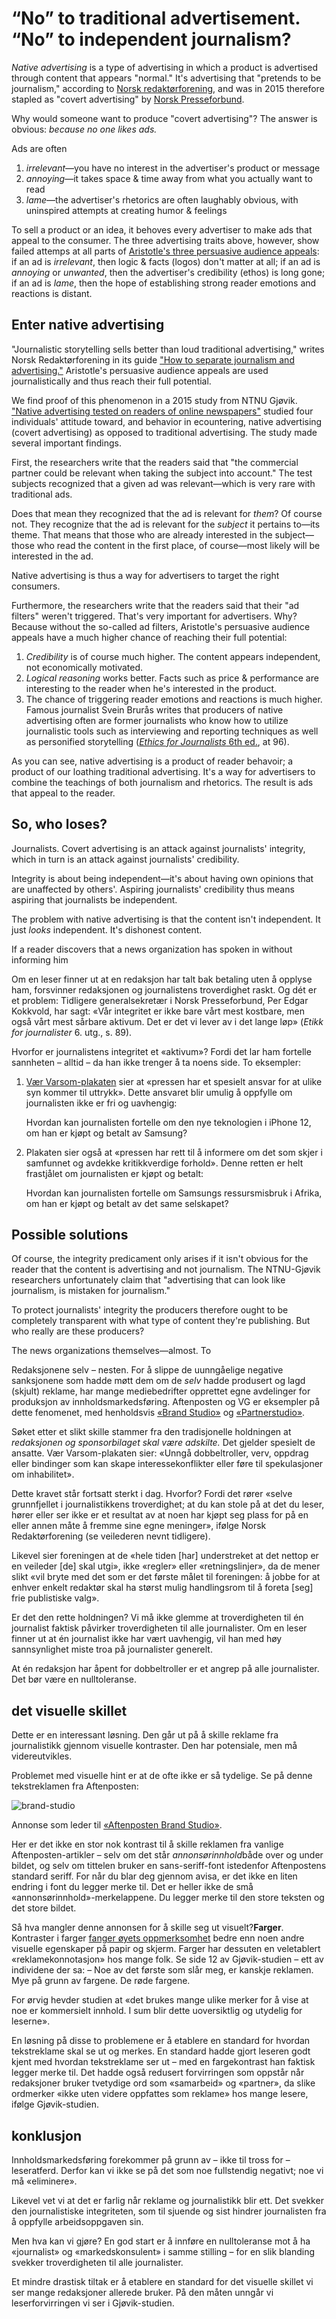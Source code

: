 # “No” to traditional advertisement.<br>“No” to independent journalism?

*Native advertising* is a type of advertising in which a product is advertised through content that appears "normal." It's advertising that "pretends to be journalism," according to [Norsk redaktørforening](https://www.nored.no/NR-dokumentasjon/Rapporter-og-veiledere/Slik-skiller-du-journalistikk-og-reklame), and was in 2015 therefore stapled as "covert advertising" by [Norsk Presseforbund](https://presse.no/om-oss).

Why would someone want to produce "covert advertising"? The answer is obvious: *because no one likes ads.*

Ads are often

1. *irrelevant*—you have no interest in the advertiser's product or message
2. *annoying*—it takes space & time away from what you actually want to read
3. *lame*—the advertiser's rhetorics are often laughably obvious, with uninspired attempts at creating humor & feelings

To sell a product or an idea, it behoves every advertiser to make ads that appeal to the consumer. The three advertising traits above, however, show failed attemps at all parts of [Aristotle's three persuasive audience appeals](https://en.wikipedia.org/wiki/Rhetoric): if an ad is *irrelevant*, then logic & facts (logos) don't matter at all; if an ad is *annoying* or *unwanted*, then the advertiser's credibility (ethos) is long gone; if an ad is *lame*, then the hope of establishing strong reader emotions and reactions is distant. 

## Enter native advertising

"Journalistic storytelling sells better than loud traditional advertising," writes Norsk Redaktørforening in its guide ["How to separate journalism and advertising."](https://www.nored.no/NR-dokumentasjon/Rapporter-og-veiledere/Slik-skiller-du-journalistikk-og-reklame) Aristotle's persuasive audience appeals are used journalistically and thus reach their full potential.

We find proof of this phenomenon in a 2015 study from NTNU Gjøvik. ["Native advertising tested on readers of online newspapers"](https://ntnuopen.ntnu.no/ntnu-xmlui/handle/11250/2359010) studied four individuals' attitude toward, and behavior in ecountering, native advertising (covert advertising) as opposed to traditional advertising. The study made several important findings.  

First, the researchers write that the readers said that "the commercial partner could be relevant when taking the subject into account." The test subjects recognized that a given ad was relevant—which is very rare with traditional ads.

Does that mean they recognized that the ad is relevant for *them*? Of course not. They recognize that the ad is relevant for the *subject* it pertains to—its theme. That means that those who are already interested in the subject—those who read the content in the first place, of course—most likely will be interested in the ad.

Native advertising is thus a way for advertisers to target the right consumers.

Furthermore, the researchers write that the readers said that their "ad filters" weren't triggered. That's very important for advertisers. Why? Because without the so-called ad filters, Aristotle's persuasive audience appeals have a much higher chance of reaching their full potential:

1. *Credibility* is of course much higher. The content appears independent, not economically motivated.
2. *Logical reasoning* works better. Facts such as price & performance are interesting to the reader when he's interested in the product.
3. The chance of triggering reader emotions and reactions is much higher. Famous journalist Svein Brurås writes that producers of native advertising often are former journalists who know how to utilize journalistic tools such as interviewing and reporting techniques as well as personified storytelling ([*Ethics for Journalists* 6th ed.](https://www.fagbokforlaget.no/Etikk-for-journalister,-6.-utgave/I9788245034325), at 96).

As you can see, native advertising is a product of reader behavoir; a product of our loathing traditional advertising. It's a way for advertisers to combine the teachings of both journalism and rhetorics. The result is ads that appeal to the reader.

## So, who loses?

Journalists. Covert advertising is an attack against journalists' integrity, which in turn is an attack against journalists' credibility.

Integrity is about being independent—it's about having own opinions that are unaffected by others'. Aspiring journalists' credibility thus means aspiring that journalists be independent. 

The problem with native advertising is that the content isn't independent. It just *looks* independent. It's dishonest content. 

If a reader discovers that a news organization has spoken in   without informing him

Om en leser finner ut at en redaksjon har talt bak betaling uten å opplyse ham, forsvinner redaksjonen og journalistens troverdighet raskt. Og dét er et problem: Tidligere generalsekretær i Norsk Presseforbund, Per Edgar Kokkvold, har sagt: «Vår integritet er ikke bare vårt mest kostbare, men også vårt mest sårbare aktivum. Det er det vi lever av i det lange løp» (*Etikk for journalister* 6. utg., s. 89).

Hvorfor er journalistens integritet et «aktivum»? Fordi det lar ham fortelle sannheten – alltid – da han ikke trenger å ta noens side. To eksempler:

1. [Vær Varsom-plakaten](https://presse.no/pfu/etiske-regler/vaer-varsom-plakaten/) sier at «pressen har et spesielt ansvar for at ulike syn kommer til uttrykk». Dette ansvaret blir umulig å oppfylle om journalisten ikke er fri og uavhengig: 

   Hvordan kan journalisten fortelle om den nye teknologien i iPhone 12, om han er kjøpt og betalt av Samsung?

2. Plakaten sier også at «pressen har rett til å informere om det som skjer i samfunnet og avdekke kritikkverdige forhold». Denne retten er helt frastjålet om journalisten er kjøpt og betalt:

   Hvordan kan journalisten fortelle om Samsungs ressursmisbruk i Afrika, om han er kjøpt og betalt av det same selskapet?

## Possible solutions

Of course, the integrity predicament only arises if it isn't obvious for the reader that the content is advertising and not journalism. The NTNU-Gjøvik researchers unfortunately claim that "advertising that can look like journalism, is mistaken for journalism."

To protect journalists' integrity the producers therefore ought to be completely transparent with what type of content they're publishing. But who really are these producers?

The news organizations themselves—almost. To 

Redaksjonene selv – nesten. For å slippe de uunngåelige negative sanksjonene som hadde møtt dem om de *selv* hadde produsert og lagd (skjult) reklame, har mange mediebedrifter opprettet egne avdelinger for produksjon av inn­holds­markeds­føring. Aftenposten og VG er eksempler på dette fenomenet, med henholdsvis [«Brand Studio»](https://www.facebook.com/AftenpostenBrandStudio/) og [«Partnerstudio»](https://www.vg.no/annonsorinnhold/native/?skey=8384d1cc&preview=true).

Søket etter et slikt skille stammer fra den tradisjonelle holdningen at *redaksjonen og sponsorbilaget skal være adskilte.* Det gjelder spesielt de ansatte. Vær Varsom-plakaten sier: «Unngå dobbeltroller, verv, oppdrag eller bindinger som kan skape interessekonflikter eller føre til spekulasjoner om inhabilitet».

Dette kravet står fortsatt sterkt i dag. Hvorfor? Fordi det rører «selve grunnfjellet i journalistikkens troverdighet; at du kan stole på at det du leser, hører eller ser ikke er et resultat av at noen har kjøpt seg plass for på en eller annen måte å fremme sine egne meninger», ifølge Norsk Redaktørforening (se veilederen nevnt tidligere).

Likevel sier foreningen at de «hele tiden [har] understreket at det nettop er en veileder [de] skal utgi», ikke «regler» eller «retningslinjer», da de mener slikt «vil bryte med det som er det første målet til foreningen: å jobbe for at enhver enkelt redaktør skal ha størst mulig handlingsrom til å foreta [seg] frie publistiske valg».

Er det den rette holdningen? Vi må ikke glemme at troverdigheten til én journalist faktisk påvirker troverdigheten til alle journalister. Om en leser finner ut at én journalist ikke har vært uavhengig, vil han med høy sannsynlighet miste troa på journalister generelt.

At én redaksjon har åpent for dobbeltroller er et angrep på alle journalister. Det bør være en nulltoleranse.

## det visuelle skillet

Dette er en interessant løsning. Den går ut på å skille reklame fra journalistikk gjennom visuelle kontraster. Den har potensiale, men må videreutvikles.

Problemet med visuelle hint er at de ofte ikke er så tydelige. Se på denne tekstreklamen fra Aftenposten:

![brand-studio](https://magnuskolstad.com/images/brandstudio.png)

Annonse som leder til [«Aftenposten Brand Studio»](https://www.aftenposten.no/brandstudio/feature/v/bookis/derfor-bruker-de-bookis/).

Her er det ikke en stor nok kontrast til å skille reklamen fra vanlige Aftenposten-artikler – selv om det står *annonsørinnhold*både over og under bildet, og selv om tittelen bruker en sans-seriff-font istedenfor Aftenpostens standard seriff. For når du blar deg gjennom avisa, er det ikke en liten endring i font du legger merke til. Det er heller ikke de små «annonsørinnhold»-merkelappene. Du legger merke til den store teksten og det store bildet.

Så hva mangler denne annonsen for å skille seg ut visuelt?**Farger**. Kontraster i farger [fanger øyets oppmerksomhet](https://practicaltypography.com/color.html) bedre enn noen andre visuelle egenskaper på papir og skjerm. Farger har dessuten en veletablert «reklamekonnotasjon» hos mange folk. Se side 12 av Gjøvik-studien – ett av individene der sa: – Noe av det første som slår meg, er kanskje reklamen. Mye på grunn av fargene. De røde fargene.

For ørvig hevder studien at «det brukes mange ulike merker for å vise at noe er kommersielt innhold. I sum blir dette uoversiktlig og utydelig for leserne».

En løsning på disse to problemene er å etablere en standard for hvordan tekstreklame skal se ut og merkes. En standard hadde gjort leseren godt kjent med hvordan tekstreklame ser ut – med en fargekontrast han faktisk legger merke til. Det hadde også redusert forvirringen som oppstår når redaksjoner bruker tvetydige ord som «samarbeid» og «partner», da slike ordmerker «ikke uten videre oppfattes som reklame» hos mange lesere, ifølge Gjøvik-studien.

## konklusjon

Inn­holds­markeds­føring forekommer på grunn av – ikke til tross for – leseratferd. Derfor kan vi ikke se på det som noe fullstendig negativt; noe vi må «eliminere».

Likevel vet vi at det er farlig når reklame og journalistikk blir ett. Det svekker den journalistiske integriteten, som til sjuende og sist hindrer journalisten fra å oppfylle arbeidsoppgaven sin.

Men hva kan vi gjøre? En god start er å innføre en nulltoleranse mot å ha «journalist» og «markedskonsulent» i samme stilling – for en slik blanding svekker troverdigheten til alle journalister.

Et mindre drastisk tiltak er å etablere en standard for det visuelle skillet vi ser mange redaksjoner allerede bruker. På den måten unngår vi leserforvirringen vi ser i Gjøvik-studien.